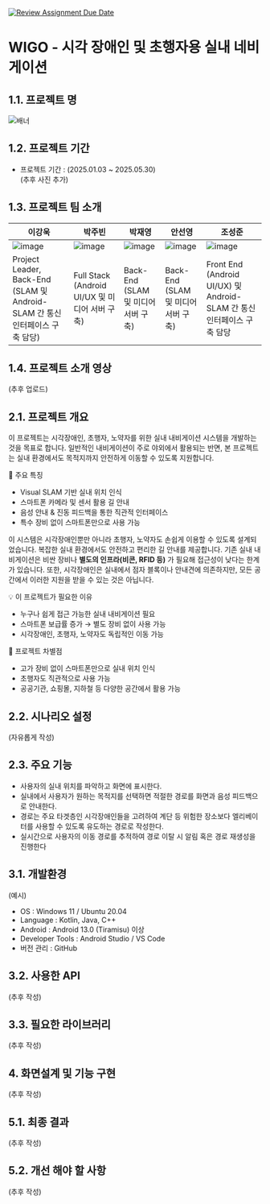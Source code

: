 [![Review Assignment Due Date](https://classroom.github.com/assets/deadline-readme-button-22041afd0340ce965d47ae6ef1cefeee28c7c493a6346c4f15d667ab976d596c.svg)](https://classroom.github.com/a/gFPznrUY)
# WIGO - 시각 장애인 및 초행자용 실내 네비게이션 

## 1.1. 프로젝트 명
![배너](https://github.com/user-attachments/assets/9af927b7-2828-4f59-83be-831909c20375)

## 1.2. 프로젝트 기간
* 프로젝트 기간 : (2025.01.03 ~ 2025.05.30)
<br>(추후 사진 추가)

## 1.3. 프로젝트 팀 소개
| 이강욱  | 박주빈 | 박재영 | 안선영 | 조성준 |
| --- | --- | --- | --- | --- |
| ![image](https://github.com/user-attachments/assets/a792a80a-c00a-4620-9855-04c30a36f8a4) |  ![image](https://github.com/user-attachments/assets/0825338d-3674-4d68-a075-d780631c0ea6) | ![image](https://github.com/user-attachments/assets/6939ad93-3f6f-43d1-8754-46ae9612e22b) | ![image](https://github.com/user-attachments/assets/773aed81-3c3c-41de-a940-a0d2ffaec6b2) | ![image](https://github.com/user-attachments/assets/f23b5fcd-a55e-453f-a622-8eee4c79f429) |
| Project Leader, Back-End (SLAM 및 Android-SLAM 간 통신 인터페이스 구축 담당) | Full Stack (Android UI/UX 및 미디어 서버 구축) | Back-End (SLAM 및 미디어 서버 구축) | Back-End (SLAM 및 미디어 서버 구축) | Front End (Android UI/UX) 및 Android-SLAM 간 통신 인터페이스 구축 담당 |

## 1.4. 프로젝트 소개 영상
(추후 업로드)

## 2.1. 프로젝트 개요
이 프로젝트는 시각장애인, 초행자, 노약자를 위한 실내 내비게이션 시스템을 개발하는 것을 목표로 합니다. 일반적인 내비게이션이 주로 야외에서 활용되는 반면, 본 프로젝트는 실내 환경에서도 목적지까지 안전하게 이동할 수 있도록 지원합니다.

📍 주요 특징
 -  Visual SLAM 기반 실내 위치 인식
 - 스마트폰 카메라 및 센서 활용 길 안내
 - 음성 안내 & 진동 피드백을 통한 직관적 인터페이스
 - 특수 장비 없이 스마트폰만으로 사용 가능

이 시스템은 시각장애인뿐만 아니라 초행자, 노약자도 손쉽게 이용할 수 있도록 설계되었습니다. 복잡한 실내 환경에서도 안전하고 편리한 길 안내를 제공합니다.
기존 실내 내비게이션은 비싼 장비나 **별도의 인프라(비콘, RFID 등)** 가 필요해 접근성이 낮다는 한계가 있습니다. 또한, 시각장애인은 실내에서 점자 블록이나 안내견에 의존하지만, 모든 공간에서 이러한 지원을 받을 수 있는 것은 아닙니다.

💡 이 프로젝트가 필요한 이유<br>
- 누구나 쉽게 접근 가능한 실내 내비게이션 필요
- 스마트폰 보급률 증가 → 별도 장비 없이 사용 가능
- 시각장애인, 초행자, 노약자도 독립적인 이동 가능

🎯 프로젝트 차별점<br>
- 고가 장비 없이 스마트폰만으로 실내 위치 인식
- 초행자도 직관적으로 사용 가능
- 공공기관, 쇼핑몰, 지하철 등 다양한 공간에서 활용 가능


## 2.2. 시나리오 설정
(자유롭게 작성)

## 2.3. 주요 기능
- 사용자의 실내 위치를 파악하고 화면에 표시한다.
- 실내에서 사용자가 원하는 목적지를 선택하면 적절한 경로를 화면과 음성 피드백으로
안내한다.
- 경로는 주요 타겟층인 시각장애인들을 고려하여 계단 등 위험한 장소보다 엘리베이터를
사용할 수 있도록 유도하는 경로로 작성한다.
- 실시간으로 사용자의 이동 경로를 추적하여 경로 이탈 시 알림 혹은 경로 재생성을
진행한다

## 3.1. 개발환경
(예시)
* OS : Windows 11 / Ubuntu 20.04
* Language : Kotlin, Java, C++ 
* Android : Android 13.0 (Tiramisu) 이상
* Developer Tools : Android Studio / VS Code
* 버전 관리 : GitHub

## 3.2. 사용한 API
(추후 작성)

## 3.3. 필요한 라이브러리
(추후 작성)

##  4. 화면설계 및 기능 구현
(추후 작성)

##  5.1. 최종 결과
(추후 작성)

##  5.2. 개선 해야 할 사항
(추후 작성)
